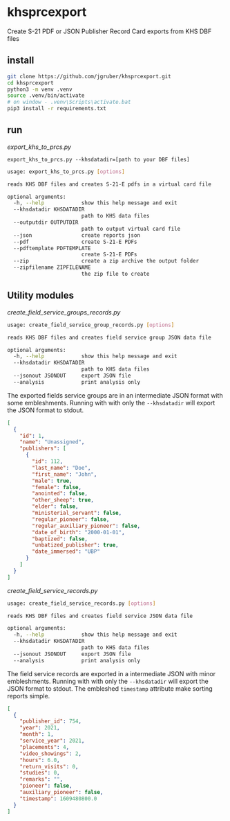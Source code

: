 # khsprcexport
Create S-21 PDF or JSON Publisher Record Card exports from KHS DBF files

## install

```bash
git clone https://github.com/jgruber/khsprcexport.git
cd khsprcexport
python3 -m venv .venv
source .venv/bin/activate
# on window - .venv\Scripts\activate.bat
pip3 install -r requirements.txt
```

## run

*export_khs_to_prcs.py*

`export_khs_to_prcs.py --khsdatadir=[path to your DBF files]`

```bash
usage: export_khs_to_prcs.py [options]

reads KHS DBF files and creates S-21-E pdfs in a virtual card file

optional arguments:
  -h, --help            show this help message and exit
  --khsdatadir KHSDATADIR
                        path to KHS data files
  --outputdir OUTPUTDIR
                        path to output virtual card file
  --json                create reports json
  --pdf                 create S-21-E PDFs
  --pdftemplate PDFTEMPLATE
                        create S-21-E PDFs
  --zip                 create a zip archive the output folder
  --zipfilename ZIPFILENAME
                        the zip file to create
```

## Utility modules

*create_field_service_groups_records.py*

```bash
usage: create_field_service_group_records.py [options]

reads KHS DBF files and creates field service group JSON data file

optional arguments:
  -h, --help            show this help message and exit
  --khsdatadir KHSDATADIR
                        path to KHS data files
  --jsonout JSONOUT     export JSON file
  --analysis            print analysis only
```

The exported fields service groups are in an intermediate JSON format with some embleshments. Running with with only the `--khsdatadir` will export the JSON format to stdout.

```json
[
  {
    "id": 1,
    "name": "Unassigned",
    "publishers": [
      {
        "id": 112,
        "last_name": "Doe",
        "first_name": "John",
        "male": true,
        "female": false,
        "anointed": false,
        "other_sheep": true,
        "elder": false,
        "ministerial_servant": false,
        "regular_pioneer": false,
        "regular_auxiliary_pioneer": false,
        "date_of_birth": "2000-01-01",
        "baptized": false,
        "unbatized_publisher": true,
        "date_immersed": "UBP"
      }
    ]
  }  
]
```

*create_field_service_records.py*

```bash
usage: create_field_service_records.py [options]

reads KHS DBF files and creates field service JSON data file

optional arguments:
  -h, --help            show this help message and exit
  --khsdatadir KHSDATADIR
                        path to KHS data files
  --jsonout JSONOUT     export JSON file
  --analysis            print analysis only
```

The field service records are exported in a intermediate JSON with minor embleshments. Running with with only the `--khsdatadir` will export the JSON format to stdout. The embleshed `timestamp` attribute make sorting reports simple.

```json
[
  {
    "publisher_id": 754,
    "year": 2021,
    "month": 1,
    "service_year": 2021,
    "placements": 4,
    "video_showings": 2,
    "hours": 6.0,
    "return_visits": 0,
    "studies": 0,
    "remarks": "",
    "pioneer": false,
    "auxiliary_pioneer": false,
    "timestamp": 1609480800.0
  }
]
```
